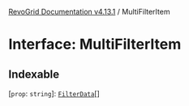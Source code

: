 [RevoGrid Documentation v4.13.1](README.md) / MultiFilterItem

# Interface: MultiFilterItem

## Indexable

 \[`prop`: `string`\]: [`FilterData`](Interface.FilterData.md)[]
